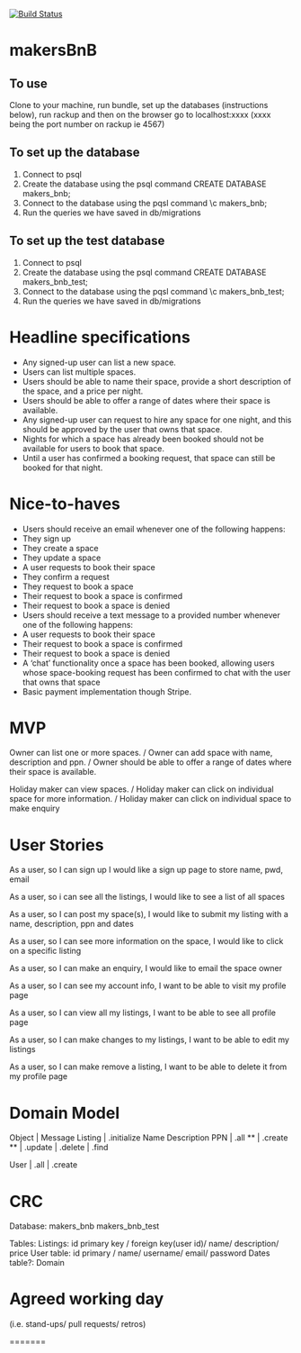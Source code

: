 [![Build Status](https://travis-ci.org/cmb84scd/makersBnB.svg?branch=master)](https://travis-ci.org/cmb84scd/makersBnB)

# makersBnB

## To use
Clone to your machine, run bundle, set up the databases (instructions below), run rackup and then on the browser go to localhost:xxxx (xxxx being the port number on rackup ie 4567)

## To set up the database
1. Connect to psql
2. Create the database using the psql command CREATE DATABASE makers_bnb;
3. Connect to the database using the pqsl command \c makers_bnb;
4. Run the queries we have saved in db/migrations

## To set up the test database
1. Connect to psql
2. Create the database using the psql command CREATE DATABASE makers_bnb_test;
3. Connect to the database using the pqsl command \c makers_bnb_test;
4. Run the queries we have saved in db/migrations

# Headline specifications

* Any signed-up user can list a new space.
* Users can list multiple spaces.
* Users should be able to name their space, provide a short description of the space, and a price per night.
* Users should be able to offer a range of dates where their space is available.
* Any signed-up user can request to hire any space for one night, and this should be approved by the user that owns that space.
* Nights for which a space has already been booked should not be available for users to book that space.
* Until a user has confirmed a booking request, that space can still be booked for that night.

# Nice-to-haves

* Users should receive an email whenever one of the following happens:
* They sign up
* They create a space
* They update a space
* A user requests to book their space
* They confirm a request
* They request to book a space
* Their request to book a space is confirmed
* Their request to book a space is denied
* Users should receive a text message to a provided number whenever one of the following happens:
* A user requests to book their space
* Their request to book a space is confirmed
* Their request to book a space is denied
* A ‘chat’ functionality once a space has been booked, allowing users whose space-booking request has been confirmed to chat with the user that owns that space
* Basic payment implementation though Stripe.

# MVP

Owner can list one or more spaces. /
Owner can add space with name, description and ppn. /
Owner should be able to offer a range of dates where their space is available.

Holiday maker can view spaces. /
Holiday maker can click on individual space for more information. /
Holiday maker can click on individual space to make enquiry

# User Stories

As a user, so I can sign up
I would like a sign up page to store name, pwd, email

As a user, so i can see all the listings,
I would like to see a list of all spaces

As a user, so I can post my space(s),
I would like to submit my listing with a name, description, ppn and dates

As a user, so I can see more information on the space,
I would like to click on a specific listing

As a user, so I can make an enquiry,
I would like to email the space owner

As a user, so I can see my account info,
I want to be able to visit my profile page

As a user, so I can view all my listings,
I want to be able to see all profile page

As a user, so I can make changes to my listings,
I want to be able to edit my listings

As a user, so I can make remove a listing,
I want to be able to delete it from my profile page

# Domain Model
Object 	| Message
Listing		| .initialize
			Name
			Description
			PPN
		| .all **
		| .create **
		| .update
		| .delete
		| .find

User 	| .all
		| .create


# CRC

Database:
makers_bnb
makers_bnb_test


Tables:
Listings: id primary key / foreign key(user id)/ name/ description/ price
User table: id primary / name/ username/ email/ password
Dates table?:
Domain


# Agreed working day
(i.e. stand-ups/ pull requests/ retros)

=======
